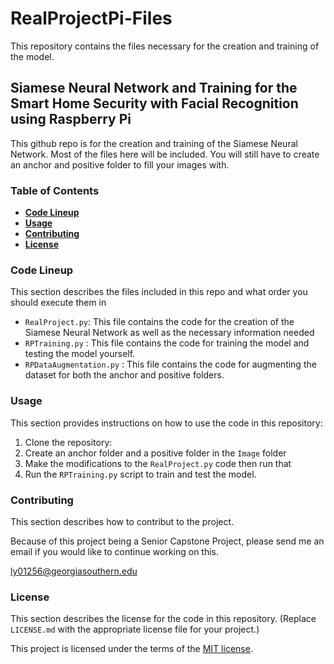# RealProjectPi-Files
This repository contains the files necessary for the creation and training of the model.

## Siamese Neural Network and Training for the Smart Home Security with Facial Recognition using Raspberry Pi

This github repo is for the creation and training of the Siamese Neural Network. Most of the files here will be included. You
will still have to create an anchor and positive folder to fill your images with.

### Table of Contents 

  - [**Code Lineup**](#codelineup)
  - [**Usage**](#usage)
  - [**Contributing**](#contributing)
  - [**License**](#license)
  
  
### Code Lineup

This section describes the files included in this repo and what order you should execute them in

- `RealProject.py`: This file contains the code for the creation of the Siamese Neural Network as well as the necessary information needed
- `RPTraining.py` : This file contains the code for training the model and testing the model yourself.
- `RPDataAugmentation.py` : This file contains the code for augmenting the dataset for both the anchor and positive folders.

### Usage

This section provides instructions on how to use the code in this repository:

1. Clone the repository:
2. Create an anchor folder and a positive folder in the `Image` folder
3. Make the modifications to the `RealProject.py` code then run that
4. Run the `RPTraining.py` script to train and test the model.

### Contributing

This section describes how to contribut to the project. 

Because of this project being a Senior Capstone Project, please send me an email if you would like to continue working on this.

ly01256@georgiasouthern.edu


### License

This section describes the license for the code in this repository. (Replace `LICENSE.md` with the appropriate license file for your project.)

This project is licensed under the terms of the [MIT license](LICENSE.md).
